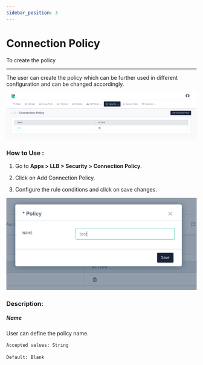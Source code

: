 ```yaml
---
sidebar_position: 3
---
```



# Connection Policy

To create the policy

---

The user can create the policy which can be further used in different configuration and can be changed accordingly.

![connection_policy](/img/llb/v8/llb_connection_policy_1.png)

### **How to Use :**

1. Go to **Apps > LLB > Security > Connection Policy**.

2. Click on Add Connection Policy.

3. Configure the rule conditions and click on save changes.

![connection_policy](/img/llb/v8/llb_connection_policy_2.png)

### **Description:**

##### **Name**

User can define the policy name.

    Accepted values: String

    Default: Blank
